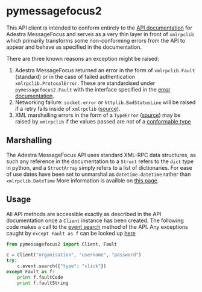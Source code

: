 # pymessagefocus2
This API client is intended to conform entirely to the [API documentation](https://app.adestra.com/doc/page/current/index/api) for Adestra MessageFocus and serves as a very thin layer in front of `xmlrpclib` which primarily transforms some non-conforming errors from the API to appear and behave as specified in the documentation.

There are three known reasons an exception might be raised:
 1. Adestra MessageFocus returned an error in the form of `xmlrpclib.Fault` (standard) or in the case of failed authentication `xmlrpclib.ProtocolError`. These are standardised under `pymessagefocus2.Fault` with the interface specified in the [error documentation](https://app.adestra.com/doc/page/current/index/api/event).
 2. Networking failure: `socket.error` or `httplib.BadStatusLine` will be raised if a retry fails inside of `xmlrpclib` ([source](https://hg.python.org/cpython/file/651f7addf4a8/Lib/xmlrpclib.py#l1284)).
 3. XML marshalling errors in the form of a `TypeError` ([source](https://hg.python.org/cpython/file/651f7addf4a8/Lib/xmlrpclib.py#l652)) may be raised by `xmlrpclib` if the values passed are not of a [conformable type](https://docs.python.org/2/library/xmlrpclib.html#xmlrpclib.ServerProxy)

## Marshalling
The Adestra MessageFocus API uses standard XML-RPC data structures, as such any reference in the documentation to a `Struct` refers to the `dict` type in python, and a `StructArray` simply refers to a list of dictionaries. For ease of use dates have been set to unmarshal as `datetime.datetime` rather than `xmlrpclib.DateTime` More information is availble on [this page](https://docs.python.org/2/library/xmlrpclib.html#xmlrpclib.ServerProxy).

## Usage
All API methods are accessible exactly as described in the API documentation once a `Client` instance has been created.
The following code makes a call to the [event search]() method of the API. Any exceptions caught by `except Fault as f` can be looked up [here](https://app.adestra.com/doc/page/current/index/api/error-handling)
```python
from pymessagefocus2 import Client, Fault

c = Client("organisation", "username", "password")
try:
    c.event.search({"type": "click"})
except Fault as f:
    print f.faultCode
    print f.faultString
```
